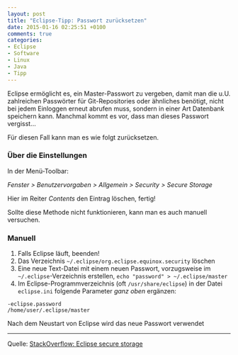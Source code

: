 ```yaml
---
layout: post
title: "Eclipse-Tipp: Passwort zurücksetzen"
date: 2015-01-16 02:25:51 +0100
comments: true
categories: 
- Eclipse
- Software
- Linux
- Java
- Tipp
---
```


Eclipse ermöglicht es, ein Master-Passwort zu vergeben, damit man die u.U. zahlreichen Passwörter für Git-Repositories oder ähnliches benötigt, nicht bei jedem Einloggen erneut abrufen muss, sondern in einer Art Datenbank speichern kann.
Manchmal kommt es vor, dass man dieses Passwort vergisst…

Für diesen Fall kann man es wie folgt zurücksetzen.
<!--more-->
### Über die Einstellungen
In der Menü-Toolbar:

_Fenster > Benutzervorgaben > Allgemein > Security > Secure Storage_

Hier im Reiter *Contents* den Eintrag löschen, fertig!

Sollte diese Methode nicht funktionieren, kann man es auch manuell versuchen.

### Manuell
1. Falls Eclipse läuft, beenden!
2. Das Verzeichnis ```~/.eclipse/org.eclipse.equinox.security``` löschen
3. Eine neue Text-Datei mit einem neuen Passwort, vorzugsweise im ```~/.eclipse```-Verzeichnis erstellen, `echo "password" > ~/.eclipse/master`
4. Im Eclipse-Programmverzeichnis (oft `/usr/share/eclipse`) in der Datei `eclipse.ini` folgende Parameter *ganz oben* ergänzen:
```
-eclipse.password
/home/user/.eclipse/master
```

Nach dem Neustart von Eclipse wird das neue Passwort verwendet
*****
Quelle: [StackOverflow: Eclipse secure storage](https://stackoverflow.com/questions/4223059/eclipse-secure-storage)

